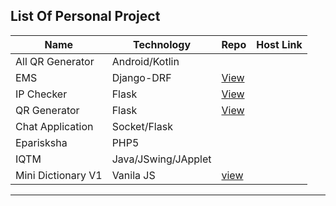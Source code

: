 ## List Of Personal Project

| Name               | Technology          | Repo                              | Host Link |
| ------------------ | ------------------- | --------------------------------- | --------- |
| All QR Generator   | Android/Kotlin      |                                   |           |
| EMS                | Django-DRF          | [View](ems/readme.md)             |           |
| IP Checker         | Flask               | [View](ip_checker/readme.md)      |           |
| QR Generator       | Flask               | [View](qr_generator/readme.md)    |           |
| Chat Application   | Socket/Flask        |                                   |           |
| Eparisksha         | PHP5                |                                   |           |
| IQTM               | Java/JSwing/JApplet |                                   |           |
| Mini Dictionary V1 | Vanila JS           | [view](mini_dictionary/readme.md) |           |

---
